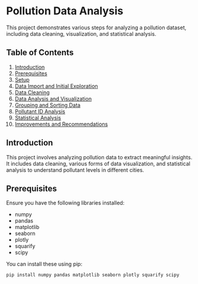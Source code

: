 # Pollution Data Analysis

This project demonstrates various steps for analyzing a pollution dataset, including data cleaning, visualization, and statistical analysis.

## Table of Contents

1. [Introduction](#introduction)
2. [Prerequisites](#prerequisites)
3. [Setup](#setup)
4. [Data Import and Initial Exploration](#data-import-and-initial-exploration)
5. [Data Cleaning](#data-cleaning)
6. [Data Analysis and Visualization](#data-analysis-and-visualization)
7. [Grouping and Sorting Data](#grouping-and-sorting-data)
8. [Pollutant ID Analysis](#pollutant-id-analysis)
9. [Statistical Analysis](#statistical-analysis)
10. [Improvements and Recommendations](#improvements-and-recommendations)

## Introduction

This project involves analyzing pollution data to extract meaningful insights. It includes data cleaning, various forms of data visualization, and statistical analysis to understand pollutant levels in different cities.

## Prerequisites

Ensure you have the following libraries installed:

- numpy
- pandas
- matplotlib
- seaborn
- plotly
- squarify
- scipy

You can install these using pip:

```sh
pip install numpy pandas matplotlib seaborn plotly squarify scipy
